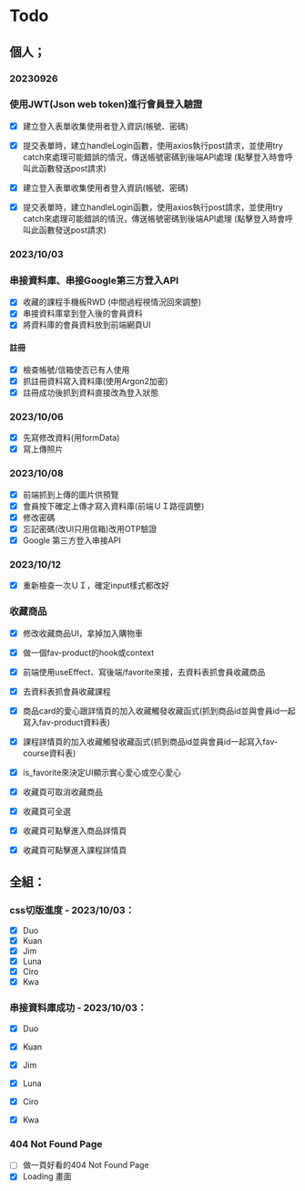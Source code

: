 # Todo
## 個人；
### 20230926
### 使用JWT(Json web token)進行會員登入驗證

 - [x] 建立登入表單收集使用者登入資訊(帳號、密碼)
 - [x] 提交表單時，建立handleLogin函數，使用axios執行post請求，並使用try catch來處理可能錯誤的情況，傳送帳號密碼到後端API處理 (點擊登入時會呼叫此函數發送post請求)
  
 - [x] 建立登入表單收集使用者登入資訊(帳號、密碼)
 - [x] 提交表單時，建立handleLogin函數，使用axios執行post請求，並使用try catch來處理可能錯誤的情況，傳送帳號密碼到後端API處理 (點擊登入時會呼叫此函數發送post請求)
  

### 2023/10/03
### 串接資料庫、串接Google第三方登入API
 - [x] 收藏的課程手機板RWD (中間過程視情況回來調整)
 - [x] 串接資料庫拿到登入後的會員資料
 - [x] 將資料庫的會員資料放到前端網頁UI
#### 註冊
 - [x] 檢查帳號/信箱使否已有人使用
 - [x] 抓註冊資料寫入資料庫(使用Argon2加密)
 - [x] 註冊成功後抓到資料直接改為登入狀態

### 2023/10/06
 - [x] 先寫修改資料(用formData)
 - [x] 寫上傳照片

### 2023/10/08
 - [x] 前端抓到上傳的圖片供預覽
 - [x] 會員按下確定上傳才寫入資料庫(前端ＵＩ路徑調整)
 - [x] 修改密碼
 - [x] 忘記密碼(改UI只用信箱)改用OTP驗證
 - [x] Google 第三方登入串接API

### 2023/10/12
 - [x] 重新檢查一次ＵＩ，確定input樣式都改好

### 收藏商品
 - [x] 修改收藏商品UI，拿掉加入購物車
 - [x] 做一個fav-product的hook或context
 - [x] 前端使用useEffect、寫後端/favorite來接，去資料表抓會員收藏商品
 - [x] 去資料表抓會員收藏課程
 - [x] 商品card的愛心跟詳情頁的加入收藏觸發收藏函式(抓到商品id並與會員id一起寫入fav-product資料表)
 - [x] 課程詳情頁的加入收藏觸發收藏函式(抓到商品id並與會員id一起寫入fav-course資料表)
 - [x] is_favorite來決定UI顯示實心愛心或空心愛心
 - [x] 收藏頁可取消收藏商品
 - [x] 收藏頁可全選
 - [x] 收藏頁可點擊進入商品詳情頁
 - [x] 收藏頁可點擊進入課程詳情頁



## 全組：
### css切版進度 - 2023/10/03：
 - [x] Duo
 - [x] Kuan
 - [X] Jim
 - [x] Luna
 - [x] Ciro
 - [x] Kwa

### 串接資料庫成功 - 2023/10/03：
 - [x] Duo
 - [x] Kuan
 - [x] Jim
 - [x] Luna
 - [x] Ciro
 - [x] Kwa


### 404 Not Found Page
 - [ ] 做一頁好看的404 Not Found Page
 - [x] Loading 畫面